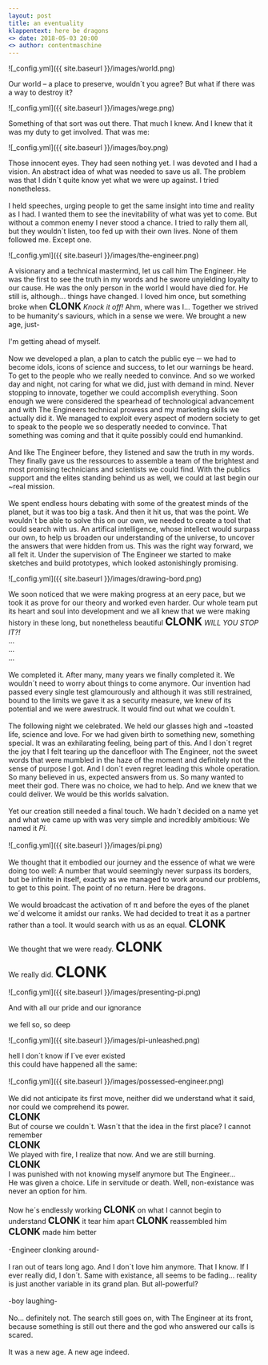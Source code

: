 ```yaml
---
layout: post
title: an eventuality
klappentext: here be dragons
<> date: 2018-05-03 20:00
<> author: contentmaschine
---
```


<!-- ToDo

+zumindest wege raufscalen

-->


![_config.yml]({{ site.baseurl }}/images/world.png)

Our world – a place to preserve, wouldn´t you agree? But what if there was a way to destroy it?

![_config.yml]({{ site.baseurl }}/images/wege.png)

Something of that sort was out there. That much I knew. And I knew that it was my duty to get involved. That was me:

![_config.yml]({{ site.baseurl }}/images/boy.png)

Those innocent eyes. They had seen nothing yet. I was devoted and I had a vision. An abstract idea of what was needed to save us all. The problem was that I didn´t quite know yet what we were up against. I tried nonetheless. 
<br>
<br>
I held speeches, urging people to get the same insight into time and reality as I had. I wanted them to see the inevitability of what was yet to come. But without a common enemy I never stood a chance. I tried to rally them all, but they wouldn´t listen, too fed up with their own lives. None of them followed me. Except one.

![_config.yml]({{ site.baseurl }}/images/the-engineer.png)

A visionary and a technical mastermind, let us call him The Engineer. He was the first to see the truth in my words and he swore unyielding loyalty to our cause. He was the only person in the world I would have died for. He still is, although... things have changed. I loved him once, but something broke when <b style="font-size:1.3em">CLONK</b> <i>Knock it off!</i> Ahm, where was I... Together we strived to be humanity's saviours, which in a sense we were. We brought a new age, just-
<br>
<br>
I'm getting ahead of myself.
<br>
<br>
Now we developed a plan, a plan to catch the public eye ─ we had to become idols, icons of science and success, to let our warnings be heard. To get to the people who we really needed to convince. And so we worked day and night, not caring for what we did, just with demand in mind. Never stopping to innovate, together we could accomplish everything. Soon enough we were considered the spearhead of technological advancement and with The Engineers technical prowess and my marketing skills we actually did it. We managed to exploit every aspect of modern society to get to speak to the people we so desperatly needed to convince. That something was coming and that it quite possibly could end humankind.
<br>
<br>
And like The Engineer before, they listened and saw the truth in my words. They finally gave us the ressources to assemble a team of the brightest and most promising technicians and scientists we could find. With the publics support and the elites standing behind us as well, we could at last begin our ~real mission.
<br>
<br>
We spent endless hours debating with some of the greatest minds of the planet, but it was too big a task. And then it hit us, that was the point. We wouldn´t be able to solve this on our own, we needed to create a tool that could search with us. An artifical intelligence, whose intellect would surpass our own, to help us broaden our understanding of the universe, to uncover the answers that were hidden from us. This was the right way forward, we all felt it. Under the supervision of The Engineer we started to make sketches and build prototypes, which looked astonishingly promising. 

![_config.yml]({{ site.baseurl }}/images/drawing-bord.png)

We soon noticed that we were making progress at an eery pace, but we took it as prove for our theory and worked even harder. Our whole team put its heart and soul into development and we all knew that we were making history in these long, but nonetheless beautiful <b style="font-size:1.5em">CLONK</b> <i>WILL YOU STOP IT?!</i>
<br>
...
<br>
...
<br>
...
<br>
<br>
We completed it. After many, many years we finally completed it. We wouldn´t need to worry about things to come anymore. Our invention had passed every single test glamourously and although it was still restrained, bound to the limits we gave it as a security measure, we knew of its potential and we were awestruck. It would find out what we couldn´t. 
<br>
<br>
The following night we celebrated. We held our glasses high and ~toasted life, science and love. For we had given birth to something new, something special. It was an exhilarating feeling, being part of this. And I don´t regret the joy that I felt tearing up the dancefloor with The Engineer, not the sweet words that were mumbled in the haze of the moment and definitely not the sense of purpose I got. And I don´t even regret leading this whole operation. So many believed in us, expected answers from us. So  many wanted to meet their god. There was no choice, we had to help. And we knew that we could deliver. We would be this worlds salvation. 
<br>
<br>
Yet our creation still needed a final touch. We hadn´t decided on a name yet and what we came up with was very simple and incredibly ambitious: We named it <i>Pi</i>.
<br>
<br>
![_config.yml]({{ site.baseurl }}/images/pi.png)
<br>
<br>
We thought that it embodied our journey and the essence of what we were doing too well: A number that would seemingly never surpass its borders, but be infinite in itself, exactly as we managed to work around our problems, to get to this point. The point of no return. Here be dragons. 
<br>
<br>
We would broadcast the activation of π and before the eyes of the planet we´d welcome it amidst our ranks. We had decided to treat it as a partner rather than a tool. It would search with us as an equal. 
<b style="font-size:1.5em">CLONK</b>
<br>
<br>
We thought that we were ready. <b style="font-size:1.9em">CLONK</b>
<br>
<br>
We really did. <b style="font-size:2.1em">CLONK</b>

![_config.yml]({{ site.baseurl }}/images/presenting-pi.png)

And with all our pride and our ignorance
<br>
<br>
we fell so, so deep 

![_config.yml]({{ site.baseurl }}/images/pi-unleashed.png)

hell I don´t know if I´ve ever existed
<br>
this could have happened all the same:
<br>
<br>
![_config.yml]({{ site.baseurl }}/images/possessed-engineer.png)
<br>
<br>
We did not anticipate its first move, neither did we understand what it said, nor could we comprehend its power.
<br>
<b style="font-size:1.3em">CLONK</b>
<br>
But of course we couldn´t. Wasn´t that the idea in the first place? I cannot remember
<br>
<b style="font-size:1.3em">CLONK</b>
<br>
We played with fire, I realize that now. And we are still burning. <br>
<b style="font-size:1.3em">CLONK</b> <br>
I was punished with not knowing myself anymore but The Engineer... <br>
He was given a choice. Life in servitude or death. Well, non-existance was never an option for him. <br> <br>
Now he´s endlessly working 
<b style="font-size:1.3em">CLONK</b> on what I cannot begin to understand 
<b style="font-size:1.3em">CLONK</b> it tear him apart 
<b style="font-size:1.3em">CLONK</b> reassembled him 
<b style="font-size:1.3em">CLONK</b> made him better
<br>
<br>
-Engineer clonking around-
<br>
<br>
I ran out of tears long ago. And I don´t love him anymore. That I know. If I ever really did, I don´t. Same with existance, all seems to be fading... reality is just another variable in its grand plan. But all-powerful?
<br>
<br>
-boy laughing-
<br>
<br>
No... definitely not. The search still goes on, with The Engineer at its front, because something is still out there and the god who answered our calls is scared.
<br>
<br>
It was a new age. A new age indeed.

